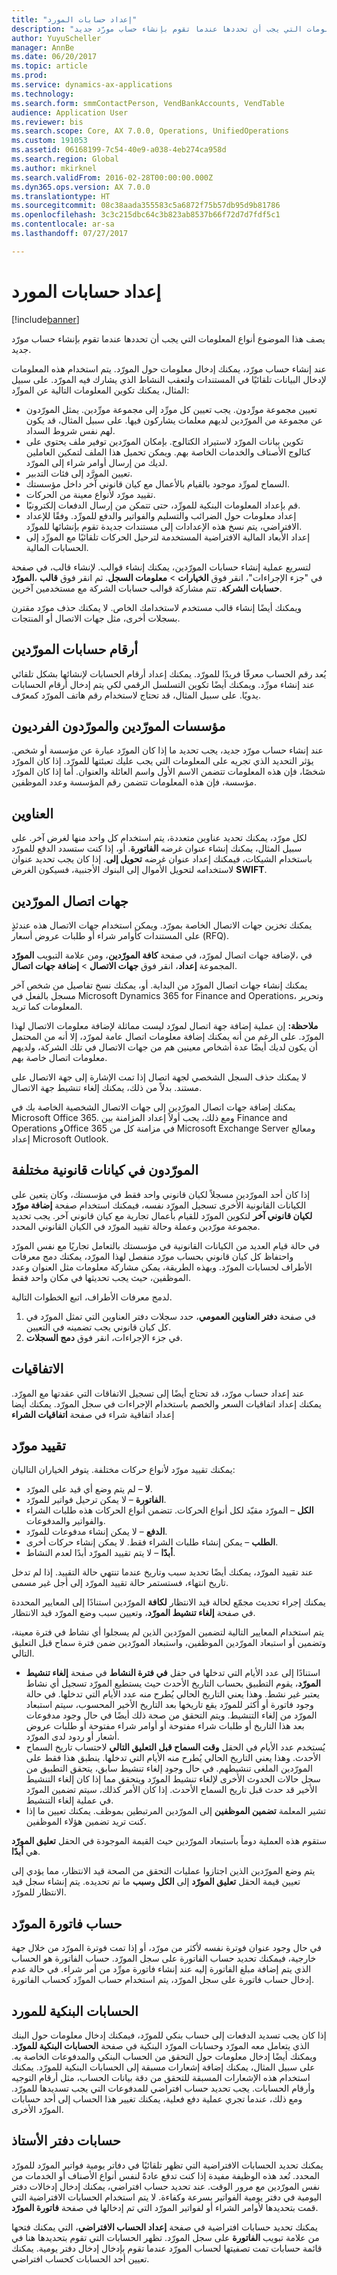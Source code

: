 ```yaml
---
title: "إعداد حسابات المورد‬"
description: "يصف هذا الموضوع أنواع المعلومات التي يجب أن تحددها عندما تقوم بإنشاء حساب مورّد جديد."
author: YuyuScheller
manager: AnnBe
ms.date: 06/20/2017
ms.topic: article
ms.prod: 
ms.service: dynamics-ax-applications
ms.technology: 
ms.search.form: smmContactPerson, VendBankAccounts, VendTable
audience: Application User
ms.reviewer: bis
ms.search.scope: Core, AX 7.0.0, Operations, UnifiedOperations
ms.custom: 191053
ms.assetid: 06168199-7c54-40e9-a038-4eb274ca958d
ms.search.region: Global
ms.author: mkirknel
ms.search.validFrom: 2016-02-28T00:00:00.000Z
ms.dyn365.ops.version: AX 7.0.0
ms.translationtype: HT
ms.sourcegitcommit: 08c38aada355583c5a6872f75b57db95d9b81786
ms.openlocfilehash: 3c3c215dbc64c3b823ab8537b66f72d7d7fdf5c1
ms.contentlocale: ar-sa
ms.lasthandoff: 07/27/2017

---
```


# <a name="set-up-vendor-accounts"></a>إعداد حسابات المورد‬

[!include[banner](../includes/banner.md)]


يصف هذا الموضوع أنواع المعلومات التي يجب أن تحددها عندما تقوم بإنشاء حساب مورّد جديد.

عند إنشاء حساب مورّد، يمكنك إدخال معلومات حول المورّد. يتم استخدام هذه المعلومات لإدخال البيانات تلقائيًا في المستندات ولتعقب النشاط الذي يشارك فيه المورّد. على سبيل المثال، يمكنك تكوين المعلومات التالية عن المورِّد:

-   تعيين مجموعة مورِّدون. يجب تعيين كل مورِّد إلى مجموعة مورِّدين. يمثل المورّدون عن مجموعة من المورّدين لديهم معلمات يشاركون فيها. على سبيل المثال، قد يكون لهم نفس شروط السداد.
-   تكوين بيانات المورّد لاستيراد الكتالوج. بإمكان المورّدين توفير ملف يحتوي على كتالوج الأصناف والخدمات الخاصة بهم. ويمكن تحميل هذا الملف لتمكين العاملين لديك من إرسال أوامر شراء إلى المورّد.
-   تعيين المورَّد إلى فئات التدبير.
-   السماح لمورِّد موجود بالقيام بالأعمال مع كيان قانوني آخر داخل مؤسستك.
-   تقييد مورّد لأنواع معينة من الحركات.
-   قم بإعداد المعلومات البنكية للمورِّد، حتى تتمكن من إرسال الدفعات إلكترونيًا.
-   إعداد معلومات حول الضرائب والتسليم والفواتير والدفع للمورِّد. وفقًا للإعداد الافتراضي، يتم نسخ هذه الإعدادات إلى مستندات جديدة تقوم بإنشائها للمورِّد.
-   إعداد الأبعاد المالية الافتراضية المستخدمة لترحيل الحركات تلقائيًا مع المورِّد إلى الحسابات المالية.

لتسريع عملية إنشاء حسابات المورّدين، يمكنك إنشاء قوالب. لإنشاء قالب، في صفحة **المورّد‏‎**، في "جزء الإجراءات"، انقر فوق **الخيارات** &gt; **معلومات السجل**. ثم انقر فوق **قالب حسابات الشركة**. تتم مشاركة قوالب حسابات الشركة مع مستخدمين آخرين.  

ويمكنك أيضًا إنشاء قالب مستخدم لاستخدامك الخاص. لا يمكنك حذف مورّد مقترن بسجلات أخرى، مثل جهات الاتصال أو المنتجات.

## <a name="vendor-account-numbers"></a>أرقام حسابات المورّدين
يُعد رقم الحساب معرفًا فريدًا للمورّد. يمكنك إعداد أرقام الحسابات لإنشائها بشكل تلقائي عند إنشاء مورِّد. ويمكنك أيضًا تكوين التسلسل الرقمي لكي يتم إدخال أرقام الحسابات يدويًا. على سبيل المثال، قد تحتاج لاستخدام رقم هاتف المورّد كمعرّف.

## <a name="vendor-organizations-and-individual-vendors"></a>مؤسسات المورّدين والمورّدون الفرديون
عند إنشاء حساب مورّد جديد، يجب تحديد ما إذا كان المورّد عبارة عن مؤسسة أو شخص. يؤثر التحديد الذي تجريه على المعلومات التي يجب عليك تعبئتها للمورّد. إذا كان المورّد شخصًا، فإن هذه المعلومات تتضمن الاسم الأول واسم العائلة والعنوان. أما إذا كان المورّد مؤسسة، فإن هذه المعلومات تتضمن رقم المؤسسة وعدد الموظفين.

## <a name="addresses"></a>العناوين
لكل مورّد، يمكنك تحديد عناوين متعددة، يتم استخدام كل واحد منها لغرض آخر. على سبيل المثال، يمكنك إنشاء عنوان غرضه **الفاتورة**. أو، إذا كنت ستسدد الدفع للمورّد باستخدام الشيكات، فيمكنك إعداد عنوان غرضه **تحويل إلى‬**. إذا كان يجب تحديد عنوان لاستخدامه لتحويل الأموال إلى البنوك الأجنبية، فسيكون الغرض **SWIFT**.

## <a name="vendor-contacts"></a>جهات اتصال المورّدين
يمكنك تخزين جهات الاتصال الخاصة بمورّد. ويمكن استخدام جهات الاتصال هذه عندئذٍ على المستندات كأوامر شراء أو طلبات عروض أسعار (RFQ).  

لإضافة جهات اتصال لمورّد، في صفحة **كافة المورّدين**، ومن علامة التبويب **المورّد‏‎**، في المجموعة **إعداد**، انقر فوق **جهات الاتصال** &gt; **إضافة جهات اتصال**.  

يمكنك إنشاء جهات اتصال المورّد من البداية. أو، يمكنك نسخ تفاصيل من شخص آخر مسجل بالفعل في Microsoft Dynamics 365 for Finance and Operations، وتحرير المعلومات كما تريد.  

**ملاحظة:** إن عملية إضافة جهة اتصال لمورّد ليست مماثلة لإضافة معلومات الاتصال لهذا المورّد. على الرغم من أنه يمكنك إضافة معلومات اتصال عامة لمورّد، إلا أنه من المحتمل أن يكون لديك أيضًا عدة أشخاص معينين هم من جهات الاتصال في تلك الشركة، ولديهم معلومات اتصال خاصة بهم.  

لا يمكنك حذف السجل الشخصي لجهة اتصال إذا تمت الإشارة إلى جهة الاتصال على مستند. بدلاً من ذلك، يمكنك إلغاء تنشيط جهة الاتصال.  

يمكنك إضافة جهات اتصال المورّدين إلى جهات الاتصال الشخصية الخاصة بك في Microsoft Office 365. ومع ذلك، يجب أولاً إعداد المزامنة بين Finance and Operations وOffice 365 في مزامنة كل من Microsoft Exchange Server ومعالج إعداد Microsoft Outlook.‬

## <a name="vendors-in-different-legal-entities"></a>المورّدون في كيانات قانونية مختلفة
إذا كان أحد المورّدين مسجلاً لكيان قانوني واحد فقط في مؤسستك، وكان يتعين على الكيانات القانونية الأخرى تسجيل المورّد نفسه، فيمكنك استخدام صفحة **إضافة مورّد لكيان قانوني آخر‬** لتكوين المورّد للقيام بأعمال تجارية مع كيان قانوني آخر. يجب تحديد مجموعة مورّدين وعملة وحالة تقييد المورّد‬ في الكيان القانوني المحدد.  

في حالة قيام العديد من الكيانات القانونية في مؤسستك بالتعامل تجاريًا مع نفس المورّد واحتفاظ كل كيان قانوني بحساب مورّد منفصل لهذا المورّد، يمكنك دمج معرفات ‏‏الأطراف لحسابات المورّد. وبهذه الطريقة، يمكن مشاركة معلومات مثل العنوان وعدد الموظفين، حيث يجب تحديثها في مكان واحد فقط.  

لدمج معرفات الأطراف، اتبع الخطوات التالية.

1.  في صفحة **دفتر العناوين العمومي**، حدد سجلات دفتر العناوين التي تمثل المورّد في كل كيان قانوني يجب تضمينه في التعيين.
2.  في جزء الإجراءات، انقر فوق **دمج السجلات**.

## <a name="agreements"></a>الاتفاقيات
عند إعداد حساب مورّد، قد تحتاج أيضًا إلى تسجيل الاتفاقات التي عقدتها مع المورّد. يمكنك إعداد اتفاقيات السعر والخصم باستخدام الإجراءات في سجل المورّد. يمكنك أيضا إعداد اتفاقية شراء في صفحة **اتفاقيات الشراء**

## <a name="putting-a-vendor-on-hold"></a>تقييد مورّد
يمكنك تقييد مورّد لأنواع حركات مختلفة. يتوفر الخياران التاليان:

-   **لا** – لم يتم وضع أي قيد على المورّد.
-   **الفاتورة** – لا يمكن ترحيل فواتير للمورّد.
-   **الكل** – المورّد مقيّد لكل أنواع الحركات. تتضمن أنواع الحركات هذه طلبات الشراء والفواتير والمدفوعات.
-   **الدفع** – لا يمكن إنشاء مدفوعات للمورّد.
-   **الطلب** – يمكن إنشاء طلبات الشراء فقط. لا يمكن إنشاء حركات أخرى.
-   **أبدًا** – لا يتم تقييد المورّد أبدًا لعدم النشاط.

عند تقييد المورّد، يمكنك أيضًا تحديد سبب وتاريخ عندما تنتهي حالة التقييد. إذا لم تدخل تاريخ انتهاء، فستستمر حالة تقييد المورّد إلى أجل غير مسمى.

يمكنك إجراء تحديث مجمّع لحالة قيد الانتظار **لكافة** المورّدين استنادًا إلى المعايير المحددة في صفحة **إلغاء تنشيط المورّد‬**، وتعيين سبب وضع المورّد قيد الانتظار.

يتم استخدام المعايير التالية لتضمين المورّدين الذين لم يسجلوا أي نشاط في فترة معينة، وتضمين أو استبعاد المورّدين الموظفين، واستبعاد المورّدين ضمن فترة سماح قبل التعليق التالي.

- استنادًا إلى عدد الأيام التي تدخلها في حقل **في فترة النشاط** في صفحة **إلغاء تنشيط المورّد**، يقوم التطبيق بحساب التاريخ الأحدث حيث يستطيع المورّد تسجيل أي نشاط يعتبر غير نشط. وهذا يعني التاريخ الحالي يُطرح منه عدد الأيام التي تدخلها. في حالة وجود فاتورة أو أكثر للمورّد يقع تاريخها بعد التاريخ الأخير المحسوب، سيتم استبعاد المورّد من إلغاء التنشيط. ويتم التحقق من صحة ذلك أيضًا في حال وجود مدفوعات بعد هذا التاريخ أو طلبات شراء مفتوحة أو أوامر شراء مفتوحة أو طلبات عروض أشعار أو ردود لدى المورّد.
- يُستخدم عدد الأيام في الحقل **وقت السماح قبل التعليق التالي** لاحتساب تاريخ السماح الأحدث. وهذا يعني التاريخ الحالي يُطرح منه الأيام التي تدخلها. ينطبق هذا فقط على المورّدين الملغى تنشيطهم. في حال وجود إلغاء تنشيط سابق، يتحقق التطبيق من سجل حالات الحدوث الأخرى لإلغاء تنشيط المورّد ويتحقق مما إذا كان إلغاء التنشيط الأخير قد حدث قبل تاريخ السماح الأحدث. إذا كان الأمر كذلك، سيتم تضمين المورّد في عملية إلغاء التنشيط.
- تشير المعلمة **تضمين الموظفين** إلى المورّدين المرتبطين بموظف. يمكنك تعيين ما إذا كنت تريد تضمين هؤلاء الموظفين.

ستقوم هذه العملية دوماً باستبعاد المورّدين حيث القيمة الموجودة في الحقل **تعليق المورّد** هي **أبدًا**.

يتم وضع المورّدين الذين اجتازوا عمليات التحقق من الصحة قيد الانتظار، مما يؤدي إلى تعيين قيمة الحقل **تعليق المورّد** إلى **الكل** و**سبب** ما تم تحديده. يتم إنشاء سجل قيد الانتظار للمورّد.

## <a name="vendor-invoice-account"></a>حساب فاتورة المورّد
في حال وجود عنوان فوترة نفسه لأكثر من مورّد، أو إذا تمت فوترة المورّد من خلال جهة خارجية، فيمكنك تحديد حساب الفاتورة على سجل المورّد. حساب الفاتورة هو الحساب الذي يتم إضافة مبلغ الفاتورة إليه عند إنشاء فاتورة مورِّد من أمر شراء. في حالة عدم إدخال حساب فاتورة على سجل المورّد، يتم استخدام حساب المورِّد كحساب الفاتورة.

## <a name="vendor-bank-accounts"></a>الحسابات البنكية للمورد
إذا كان يجب تسديد الدفعات إلى حساب بنكي للمورّد، فيمكنك إدخال معلومات حول البنك الذي يتعامل معه المورّد وحسابات المورّد البنكية في صفحة **الحسابات البنكية للمورّد**. ويمكنك أيضًا إدخال معلومات حول التحقق من الحساب البنكي والمدفوعات الخاصة به. على سبيل المثال، يمكنك إضافة إشعارات مسبقة إلى الحسابات البنكية للمورّد. يمكنك استخدام هذه الإشعارات المسبقة للتحقق من دقة بيانات الحساب، مثل أرقام التوجيه وأرقام الحسابات. يجب تحديد حساب افتراضي للمدفوعات التي يجب تسديدها للمورّد. ومع ذلك، عندما تجري عملية دفع فعلية، يمكنك تغيير هذا الحساب إلى أحد حسابات المورّد الأخرى.

## <a name="ledger-accounts"></a>حسابات دفتر الأستاذ
يمكنك تحديد الحسابات الافتراضية التي تظهر تلقائيًا في دفاتر يومية فواتير المورّد للمورّد المحدد. تُعد هذه الوظيفة مفيدة إذا كنت تدفع عادةً لنفس أنواع الأصناف أو الخدمات من نفس المورّدين مع مرور الوقت. عند تحديد حساب افتراضي، يمكنك إدخال إدخالات دفتر اليومية في دفتر يومية الفواتير بسرعة وكفاءة. لا يتم استخدام الحسابات الافتراضية التي قمت بتحديدها لأوامر الشراء أو لفواتير المورّد التي تم إدخالها في صفحة **فاتورة المورّد**.  

يمكنك تحديد حسابات افتراضية في صفحة **إعداد الحساب الافتراضي**، التي يمكنك فتحها من علامة تبويب **الفاتورة** على سجل المورّد. تظهر الحسابات التي تقوم بتحديدها هنا في قائمة حسابات تمت تصفيتها لحساب المورّد عندما تقوم بإدخال إدخال دفتر يومية. يمكنك تعيين أحد الحسابات كحساب افتراضي.




